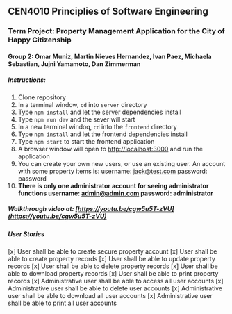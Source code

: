 ## CEN4010 Principlies of Software Engineering
### Term Project: Property Management Application for the City of Happy Citizenship

#### Group 2: Omar Muniz, Martin Nieves Hernandez, Ivan Paez, Michaela Sebastian, Jujni Yamamoto, Dan Zimmerman 

##### Instructions:
1. Clone repository
2. In a terminal window, `cd` into `server` directory
3. Type `npm install` and let the server dependencies install
4. Type `npm run dev` and the sever will start
5. In a new terminal windoq, `cd` into the `frontend` directory
6. Type `npm install` and let the frontend dependencies install
7. Type `npm start` to start the frontend application
8. A browser window will open to [http://localhost:3000](http://localhost:3000) and run the application
9. You can create your own new users, or use an existing user.  An account with some property items is: 
username: jack@test.com
password: password
10. **There is only one administrator account for seeing administrator functions
username: admin@admin.com
password: administrator**

##### Walkthrough video at: [https://youtu.be/cgw5u5T-zVU](https://youtu.be/cgw5u5T-zVU)

##### User Stories
[x] User shall be able to create secure property account
[x] User shall be able to create  property records
[x] User shall be able to update property records
[x] User shall be able to delete property records
[x] User shall be able to download property records
[x] User shall be able to print property records
[x] Administrative user shall be able to access all user accounts
[x] Administrative user shall be able to delete user accounts
[x] Administrative user shall be able to download all user accounts
[x] Administrative user shall be able to print all user accounts

